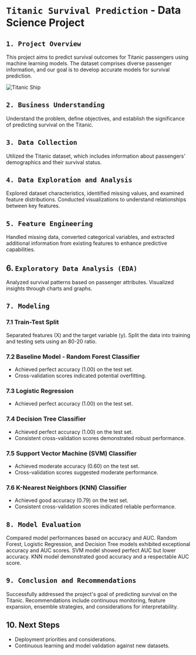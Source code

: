 # `Titanic Survival Prediction` - Data Science Project

## `1. Project Overview`
This project aims to predict survival outcomes for Titanic passengers using machine learning models. The dataset comprises diverse passenger information, and our goal is to develop accurate models for survival prediction.

![Titanic Ship](https://images.nationalgeographic.org/image/upload/t_edhub_resource_key_image/v1638882458/EducationHub/photos/titanic-sinking.jpg)

## `2. Business Understanding`
Understand the problem, define objectives, and establish the significance of predicting survival on the Titanic. 

## `3. Data Collection`
Utilized the Titanic dataset, which includes information about passengers' demographics and their survival status.

## `4. Data Exploration and Analysis`
Explored dataset characteristics, identified missing values, and examined feature distributions. Conducted visualizations to understand relationships between key features.

## `5. Feature Engineering`
Handled missing data, converted categorical variables, and extracted additional information from existing features to enhance predictive capabilities.

## 6. `Exploratory Data Analysis (EDA)`
Analyzed survival patterns based on passenger attributes. Visualized insights through charts and graphs.

## `7. Modeling`
### 7.1 Train-Test Split
Separated features (X) and the target variable (y). Split the data into training and testing sets using an 80-20 ratio.

### 7.2 Baseline Model - Random Forest Classifier
- Achieved perfect accuracy (1.00) on the test set.
- Cross-validation scores indicated potential overfitting.

### 7.3 Logistic Regression
- Achieved perfect accuracy (1.00) on the test set.

### 7.4 Decision Tree Classifier
- Achieved perfect accuracy (1.00) on the test set.
- Consistent cross-validation scores demonstrated robust performance.

### 7.5 Support Vector Machine (SVM) Classifier
- Achieved moderate accuracy (0.60) on the test set.
- Cross-validation scores suggested moderate performance.

### 7.6 K-Nearest Neighbors (KNN) Classifier
- Achieved good accuracy (0.79) on the test set.
- Consistent cross-validation scores indicated reliable performance.

## `8. Model Evaluation`
Compared model performances based on accuracy and AUC. Random Forest, Logistic Regression, and Decision Tree models exhibited exceptional accuracy and AUC scores. SVM model showed perfect AUC but lower accuracy. KNN model demonstrated good accuracy and a respectable AUC score.

## `9. Conclusion and Recommendations`
Successfully addressed the project's goal of predicting survival on the Titanic. Recommendations include continuous monitoring, feature expansion, ensemble strategies, and considerations for interpretability.

## 10. Next Steps
- Deployment priorities and considerations.
- Continuous learning and model validation against new datasets.
